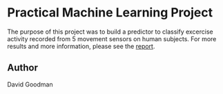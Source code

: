 # Practical Machine Learning Project

The purpose of this project was to build a predictor to classify excercise activity recorded from 5 movement sensors on human subjects. For more results and more information, please see the [report](report.html).

## Author

David Goodman
